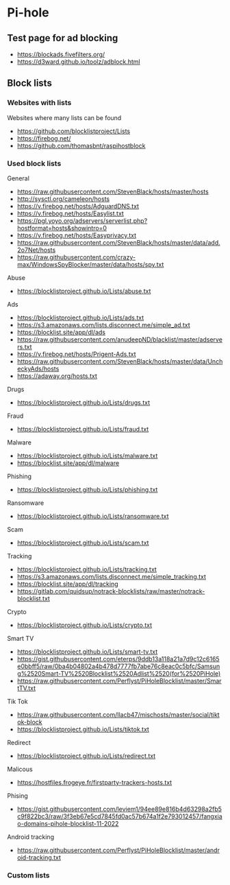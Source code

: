 # Pi-hole #

## Test page for ad blocking ##

* https://blockads.fivefilters.org/
* https://d3ward.github.io/toolz/adblock.html

## Block lists ##

### Websites with lists ###

Websites where many lists can be found
* https://github.com/blocklistproject/Lists
* https://firebog.net/
* https://github.com/thomasbnt/raspihostblock

### Used block lists ###

General
* https://raw.githubusercontent.com/StevenBlack/hosts/master/hosts
* http://sysctl.org/cameleon/hosts
* https://v.firebog.net/hosts/AdguardDNS.txt
* https://v.firebog.net/hosts/Easylist.txt
* https://pgl.yoyo.org/adservers/serverlist.php?hostformat=hosts&showintro=0
* https://v.firebog.net/hosts/Easyprivacy.txt
* https://raw.githubusercontent.com/StevenBlack/hosts/master/data/add.2o7Net/hosts
* https://raw.githubusercontent.com/crazy-max/WindowsSpyBlocker/master/data/hosts/spy.txt

Abuse
* https://blocklistproject.github.io/Lists/abuse.txt

Ads
* https://blocklistproject.github.io/Lists/ads.txt
* https://s3.amazonaws.com/lists.disconnect.me/simple_ad.txt
* https://blocklist.site/app/dl/ads
* https://raw.githubusercontent.com/anudeepND/blacklist/master/adservers.txt
* https://v.firebog.net/hosts/Prigent-Ads.txt
* https://raw.githubusercontent.com/StevenBlack/hosts/master/data/UncheckyAds/hosts
* https://adaway.org/hosts.txt

Drugs
* https://blocklistproject.github.io/Lists/drugs.txt

Fraud
* https://blocklistproject.github.io/Lists/fraud.txt

Malware
* https://blocklistproject.github.io/Lists/malware.txt
* https://blocklist.site/app/dl/malware

Phishing
* https://blocklistproject.github.io/Lists/phishing.txt

Ransomware
* https://blocklistproject.github.io/Lists/ransomware.txt

Scam
* https://blocklistproject.github.io/Lists/scam.txt

Tracking
* https://blocklistproject.github.io/Lists/tracking.txt
* https://s3.amazonaws.com/lists.disconnect.me/simple_tracking.txt
* https://blocklist.site/app/dl/tracking
* https://gitlab.com/quidsup/notrack-blocklists/raw/master/notrack-blocklist.txt

Crypto
* https://blocklistproject.github.io/Lists/crypto.txt

Smart TV
* https://blocklistproject.github.io/Lists/smart-tv.txt
* https://gist.githubusercontent.com/eterps/9ddb13a118a21a7d9c12c6165e0bbff5/raw/0ba4b04802a4b478d7777fb7abe76c8eac0c5bfc/Samsung%2520Smart-TV%2520Blocklist%2520Adlist%2520(for%2520PiHole)
* https://raw.githubusercontent.com/Perflyst/PiHoleBlocklist/master/SmartTV.txt

Tik Tok
* https://raw.githubusercontent.com/llacb47/mischosts/master/social/tiktok-block
* https://blocklistproject.github.io/Lists/tiktok.txt

Redirect
* https://blocklistproject.github.io/Lists/redirect.txt

Malicous
* https://hostfiles.frogeye.fr/firstparty-trackers-hosts.txt

Phising
* https://gist.githubusercontent.com/leviem1/94ee89e816b4d63298a2fb5c9f822bc3/raw/3f3eb67e5cd7845fd0ac57b674a1f2e793012457/fangxiao-domains-pihole-blocklist-11-2022

Android tracking
* https://raw.githubusercontent.com/Perflyst/PiHoleBlocklist/master/android-tracking.txt

### Custom lists ###

